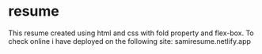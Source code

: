 # resume
This resume created using html and css with fold property and flex-box.
To check online i have deployed on the following site:
samiresume.netlify.app
